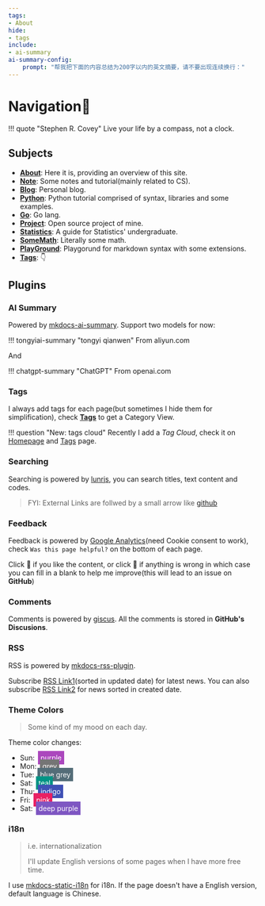 ```yaml
---
tags:
- About
hide:
- tags
include:
- ai-summary
ai-summary-config:
    prompt: "帮我把下面的内容总结为200字以内的英文摘要，请不要出现连续换行："
---
```


# Navigation🧭

!!! quote "Stephen R. Covey"
	Live your life by a compass, not a clock.

## Subjects

- [**About**](../About): Here it is, providing an overview of this site.
- [**Note**](../Note): Some notes and tutorial(mainly related to CS).
- [**Blog**](../Blog): Personal blog.
- [**Python**](../Python): Python tutorial comprised of syntax, libraries and some examples.
- [**Go**](../Go): Go lang.
- [**Project**](../Project): Open source project of mine.
- [**Statistics**](../Statistics): A guide for Statistics' undergraduate.
- [**SomeMath**](../SomeMath): Literally some math.
- [**PlayGround**](../Playground): Playgorund for markdown syntax with some extensions.
- [**Tags**](../Tags/): 👇

## Plugins

### AI Summary

Powered by [mkdocs-ai-summary](https://github.com/AIboy996/mkdocs-ai-summary). Support two models for now:

!!! tongyiai-summary "tongyi qianwen"
	From aliyun.com

And

!!! chatgpt-summary "ChatGPT"
	From openai.com

### Tags
I always add tags for each page(but sometimes I hide them for simplification), check [**Tags**](../Tags) to get a Category View.

!!! question "New: tags cloud"
	Recently I add a *Tag Cloud*, check it on [Homepage](../) and [Tags](../Tags/) page.

### Searching
Searching is powered by [lunrjs](https://lunrjs.com/), you can search titles, text content and codes. 
> FYI: External Links are follwed by a small arrow like [github](https://github.com)

### Feedback
Feedback is powered by [Google Analytics](https://analytics.google.com/analytics/web/)(need Cookie consent to work), check `Was this page helpful?` on the bottom of each page.

Click 🙂 if you like the content, or click 🙁 if anything is wrong in which case you can fill in a blank to help me improve(this will lead to an issue on **GitHub**)

### Comments
Comments is powered by [giscus](https://giscus.app/). All the comments is stored in **GitHub's Discusions**.

### RSS
RSS is powered by [mkdocs-rss-plugin](https://guts.github.io/mkdocs-rss-plugin/). 

Subscribe [RSS Link1](../feed_rss_updated.xml)(sorted in updated date) for latest news. You can also subscribe [RSS Link2](../feed_rss_created.xml) for news sorted in created date.

### Theme Colors
> Some kind of my mood on each day.

Theme color changes:

- Sun: <span style="background-color:#ab47bd;padding:5px;margin:3px;color:white;">purple</span>
- Mon: <span style="background-color:#757575;padding:5px;margin:3px;color:white;">grey</span>
- Tue: <span style="background-color:#546d78;padding:5px;margin:3px;color:white;">blue grey</span>
- Sat: <span style="background-color:#009485;padding:5px;margin:3px;color:white;">teal</span>
- Thu: <span style="background-color:#4051b5;padding:5px;margin:3px;color:white;">indigo</span>
- Fri: <span style="background-color:#e92063;padding:5px;margin:3px;color:white;">pink</span>
- Sat: <span style="background-color:#7e56c2;padding:5px;margin:3px;color:white;">deep purple</span>

### i18n
> i.e. internationalization
> 
> I'll update English versions of some pages when I have more free time.

I use [mkdocs-static-i18n](https://github.com/ultrabug/mkdocs-static-i18n) for i18n. If the page doesn't have a English version, default language is Chinese.